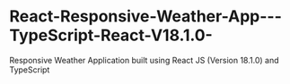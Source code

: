 # React-Responsive-Weather-App---TypeScript-React-V18.1.0-
Responsive Weather Application built using React JS (Version 18.1.0) and TypeScript
